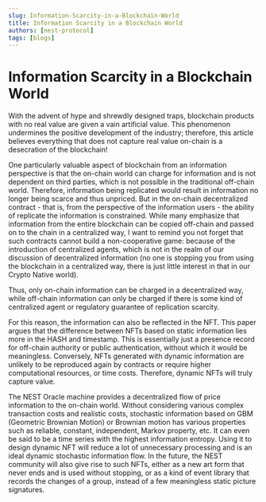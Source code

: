 ```yaml
---
slug: Information-Scarcity-in-a-Blockchain-World
title: Information Scarcity in a Blockchain World
authors: [nest-protocol]
tags: [blogs]
---
```


# Information Scarcity in a Blockchain World

With the advent of hype and shrewdly designed traps, blockchain products with no real value are given a vain artificial value. This phenomenon undermines the positive development of the industry; therefore, this article believes everything that does not capture real value on-chain is a desecration of the blockchain!
 
One particularly valuable aspect of blockchain from an information perspective is that the on-chain world can charge for information and is not dependent on third parties, which is not possible in the traditional off-chain world. Therefore, information being replicated would result in information no longer being scarce and thus unpriced. But in the on-chain decentralized contract - that is, from the perspective of the information users - the ability of replicate the information is constrained. While many emphasize that information from the entire blockchain can be copied off-chain and passed on to the chain in a centralized way, I want to remind you not forget that such contracts cannot build a non-cooperative game: because of the introduction of centralized agents, which is not in the realm of our discussion of decentralized information (no one is stopping you from using the blockchain in a centralized way, there is just little interest in that in our Crypto Native world).
 
Thus, only on-chain information can be charged in a decentralized way, while off-chain information can only be charged if there is some kind of centralized agent or regulatory guarantee of replication scarcity.

For this reason, the information can also be reflected in the NFT. This paper argues that the difference between NFTs based on static information lies more in the HASH and timestamp. This is essentially just a presence record for off-chain authority or public authentication, without which it would be meaningless. Conversely, NFTs generated with dynamic information are unlikely to be reproduced again by contracts or require higher computational resources, or time costs. Therefore, dynamic NFTs will truly capture value.

The NEST Oracle machine provides a decentralized flow of price information to the on-chain world. Without considering various complex transaction costs and realistic costs, stochastic information based on GBM (Geometric Brownian Motion) or Brownian motion has various properties such as reliable, constant, independent, Markov property, etc. It can even be said to be a time series with the highest information entropy. Using it to design dynamic NFT will reduce a lot of unnecessary processing and is an ideal dynamic stochastic information flow. In the future, the NEST community will also give rise to such NFTs, either as a new art form that never ends and is used without stopping, or as a kind of event library that records the changes of a group, instead of a few meaningless static picture signatures.

